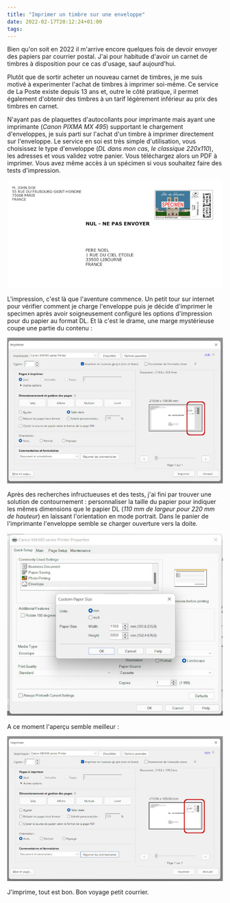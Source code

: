 ```yaml
---
title: "Imprimer un timbre sur une enveloppe"
date: 2022-02-17T20:12:24+01:00
tags:
---
```


Bien qu'on soit en 2022 il m'arrive encore quelques fois de devoir envoyer des
papiers par courrier postal. J'ai pour habitude d'avoir un carnet de timbres à
disposition pour ce cas d'usage, sauf aujourd'hui.

Plutôt que de sortir acheter un nouveau carnet de timbres, je me suis motivé à
experimenter l'achat de timbres à imprimer soi-même. Ce service de La Poste
existe depuis 13 ans et, outre le côté pratique, il permet également d'obtenir
des timbres à un tarif légèrement inférieur au prix des timbres en carnet.

N'ayant pas de plaquettes d'autocollants pour imprimante mais ayant une
imprimante (_Canon PIXMA MX 495_) supportant le chargement d'enveloppes, je
suis parti sur l'achat d'un timbre à imprimer directement sur l'enveloppe. Le
service en soi est très simple d'utilisation, vous choisissez le type
d'enveloppe (_DL dans mon cas, le classique 220x110_), les adresses et vous
validez votre panier. Vous téléchargez alors un PDF à imprimer. Vous avez même
accès à un spécimen si vous souhaitez faire des tests d'impression.

![](specimen.jpg)

L'impression, c'est là que l'aventure commence. Un petit tour sur internet pour
vérifier comment je charge l'enveloppe puis je décide d'imprimer le specimen
après avoir soigneusement configuré les options d'impression pour du papier au
format DL. Et là c'est le drame, une marge mystérieuse coupe une partie du
contenu :

![](print-dl.jpg)

Après des recherches infructueuses et des tests, j'ai fini par trouver une
solution de contournement : personnaliser la taille du papier pour indiquer les
mêmes dimensions que le papier DL (_110 mm de largeur pour 220 mm de hauteur_)
en laissant l'orientation en mode portrait. Dans le panier de l'imprimante
l'enveloppe semble se charger ouverture vers la doite.

![](properties-custom.jpg)

A ce moment l'aperçu semble meilleur :

![](print-custom.jpg)

J'imprime, tout est bon. Bon voyage petit courrier.

